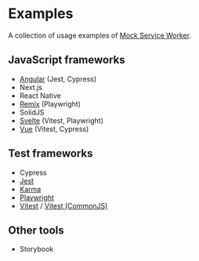 # Examples

A collection of usage examples of [Mock Service Worker](https://github.com/mswjs/msw).

## JavaScript frameworks

- [Angular](./examples/with-angular) (Jest, Cypress)
- Next.js
- React Native
- [Remix](./examples/with-remix) (Playwright)
- SolidJS
- [Svelte](./examples/with-svelte/) (Vitest, Playwright)
- [Vue](./examples/with-vue) (Vitest, Cypress)

## Test frameworks

- Cypress
- [Jest](./examples/with-jest)
- [Karma](./examples/with-karma)
- [Playwright](./examples/with-playwright)
- [Vitest](./examples/with-vitest) / [Vitest (CommonJS)](./examples/with-vitest-cjs)

## Other tools

- Storybook
